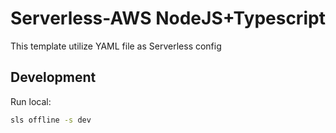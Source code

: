 # Serverless-AWS NodeJS+Typescript 
This template utilize YAML file as Serverless config

## Development
Run local:
```bash
sls offline -s dev
```